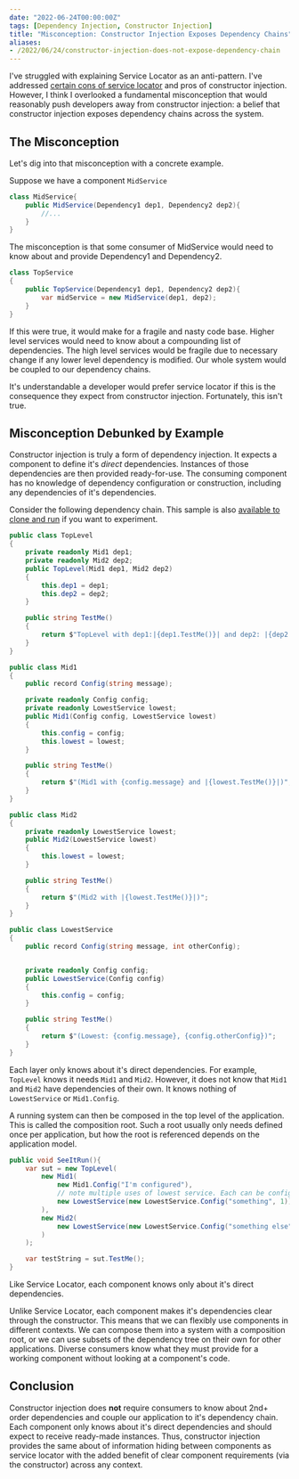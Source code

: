 ```yaml
---
date: "2022-06-24T00:00:00Z"
tags: [Dependency Injection, Constructor Injection]
title: "Misconception: Constructor Injection Exposes Dependency Chains"
aliases:
- /2022/06/24/constructor-injection-does-not-expose-dependency-chain
---
```


I've struggled with explaining Service Locator as an anti-pattern. I've addressed [certain cons of service locator](../posts/2021-03-12-Service-Locator-Hides-Circular-Dependencies.md) and pros of constructor injection. However, I think I overlooked a fundamental misconception that would reasonably push developers away from constructor injection: a belief that constructor injection exposes dependency chains across the system.
<!--more-->

## The Misconception

Let's dig into that misconception with a concrete example.

Suppose we have a component `MidService`
```cs
class MidService{
    public MidService(Dependency1 dep1, Dependency2 dep2){
        //...
    }
}
```

The misconception is that some consumer of MidService would need to know about and provide Dependency1 and Dependency2.

```cs
class TopService
{
    public TopService(Dependency1 dep1, Dependency2 dep2){
        var midService = new MidService(dep1, dep2);
    }
}
```

If this were true, it would make for a fragile and nasty code base. Higher level services would need to know about a compounding list of dependencies. The high level services would be fragile due to necessary change if any lower level dependency is modified. Our whole system would be coupled to our dependency chains.

It's understandable a developer would prefer service locator if this is the consequence they expect from constructor injection. Fortunately, this isn't true.


## Misconception Debunked by Example

Constructor injection is truly a form of dependency injection. It expects a component to define it's *direct* dependencies. Instances of those dependencies are then provided ready-for-use. The consuming component has no knowledge of dependency configuration or construction, including any dependencies of it's dependencies.

Consider the following dependency chain. This sample is also [available to clone and run](https://github.com/farlee2121/DependencyInversionExample/blob/65ddb973949131b1367d143e791bd378331a062e/test/RecipeManagementService.Tests/SmallConstructorInjectionSample.cs) if you want to experiment.

```cs
public class TopLevel
{
    private readonly Mid1 dep1;
    private readonly Mid2 dep2;
    public TopLevel(Mid1 dep1, Mid2 dep2)
    {
        this.dep1 = dep1;
        this.dep2 = dep2;
    }

    public string TestMe()
    {
        return $"TopLevel with dep1:|{dep1.TestMe()}| and dep2: |{dep2.TestMe()}|";
    }
}

public class Mid1
{
    public record Config(string message);

    private readonly Config config;
    private readonly LowestService lowest;
    public Mid1(Config config, LowestService lowest)
    {
        this.config = config;
        this.lowest = lowest;
    }

    public string TestMe()
    {
        return $"(Mid1 with {config.message} and |{lowest.TestMe()}|)";
    }
}

public class Mid2
{
    private readonly LowestService lowest;
    public Mid2(LowestService lowest)
    {
        this.lowest = lowest;
    }

    public string TestMe()
    {
        return $"(Mid2 with |{lowest.TestMe()}|)";
    }
}

public class LowestService
{
    public record Config(string message, int otherConfig);


    private readonly Config config;
    public LowestService(Config config)
    {
        this.config = config;
    }

    public string TestMe()
    {
        return $"(Lowest: {config.message}, {config.otherConfig})";
    }
}
```

Each layer only knows about it's direct dependencies. For example, `TopLevel` knows it needs `Mid1` and `Mid2`. However, it does not know that `Mid1` and `Mid2` have dependencies of their own. It knows nothing of `LowestService` or `Mid1.Config`.

A running system can then be composed in the top level of the application. This is called the composition root. Such a root usually only needs defined once per application, but how the root is referenced depends on the application model. 

```cs
public void SeeItRun(){
    var sut = new TopLevel(
        new Mid1(
            new Mid1.Config("I'm configured"), 
            // note multiple uses of lowest service. Each can be configured differently
            new LowestService(new LowestService.Config("something", 1))
        ),
        new Mid2(
            new LowestService(new LowestService.Config("something else", 2))
        )
    );

    var testString = sut.TestMe();
}
```

Like Service Locator, each component knows only about it's direct dependencies.

Unlike Service Locator, each component makes it's dependencies clear through the constructor. This means that we can flexibly use components in different contexts. We can compose them into a system with a composition root, or we can use subsets of the dependency tree on their own for other applications. Diverse consumers know what they must provide for a working component without looking at a component's code.

## Conclusion

Constructor injection does **not** require consumers to know about 2nd+ order dependencies and couple our application to it's dependency chain. Each component only knows about it's direct dependencies and should expect to receive ready-made instances. Thus, constructor injection provides the same about of information hiding between components as service locator with the added benefit of clear component requirements (via the constructor) across any context.
